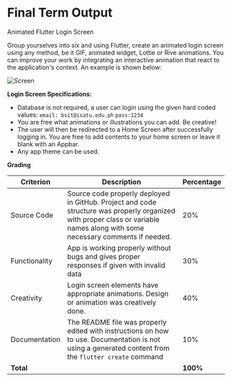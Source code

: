 # Final Term Output
Animated Flutter Login Screen



Group yourselves into six and using Flutter, create an animated login screen using any method, be it GIF, animated widget, Lottie or Rive animations. You can improve your work by integrating an interactive animation that react to the application's context. An example is shown below:

![Screen](https://miro.medium.com/max/418/1*Bzm19U6xixjRLi3nRNjSYQ.gif)

**Login Screen Specifications:**

- Database is not required, a user can login using the given hard coded values: ``email: bsit@isatu.edu.ph`` ``pass:1234``
- You are free what animations or illustrations you can add. Be creative!
- The user will then be redirected to a Home Screen after successfully logging in. You are free to add contents to your home screen or leave it blank with an Appbar.
- Any app theme can be used.

**Grading**

| Criterion     | Description                                                  | Percentage |
| ------------- | ------------------------------------------------------------ | ---------- |
| Source Code   | Source code properly deployed in GitHub. Project and code structure was properly organized with proper class or variable names along with some necessary comments if needed. | 20%        |
| Functionality | App is working properly without bugs and gives proper responses if given with invalid data | 30%        |
| Creativity    | Login screen elements have appropriate animations. Design or animation was creatively done. | 40%        |
| Documentation | The README file was properly edited with instructions on how to use. Documentation is not using a generated content from the ``flutter create`` command | 10%        |
| **Total**     |                                                              | **100%**   |
